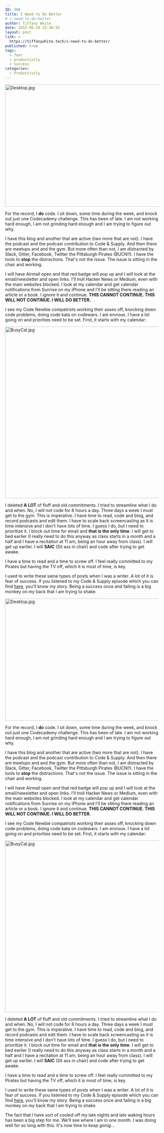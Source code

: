 ```yaml
---
ID: 380
title: I Need to Do Better
# i-need-to-do-better
author: Tiffany White
date: 2015-06-28 22:38:55
layout: post
link: >
  https://tiffanywhite.tech/i-need-to-do-better/
published: true
tags:
  - fear
  - productivity
  - success
categories:
  - Productivity
---
```



<a href="https://helloburgh.me/wp-content/uploads/2015/06/Desktop-e1435544858453.jpg"><img class="alignnone size-full wp-image-378" src="https://helloburgh.me/wp-content/uploads/2015/06/Desktop-e1435544858453.jpg" alt="Desktop.jpg" width="600" height="400" /></a>

For the record, I **do** code. I sit down, some time during the week, and knock out just one Codecademy challenge. This has been of late. I am not working hard enough, I am not grinding hard enough and I am trying to figure out why.

I have this blog and another that are active (two more that are not). I have the podcast and the podcast contribution to Code &amp; Supply. And then there are meetups and and the gym. But more often than not, I am distracted by Slack, Gitter, Facebook, Twitter the Pittsburgh Pirates (BUCN!!). I have the tools to **stop** the distractions. That's not the issue. The issue is sitting in the chair and working.

I will have Airmail open and that red badge will pop up and I will look at the email/newsletter and open links. I'll troll Hacker News or Medium, even with the main websites blocked. I look at my calendar and get calendar notifications from Sunrise on my iPhone and I'll be sitting there reading an article or a book. I ignore it and continue. **THIS CANNOT CONTINUE. THIS WILL NOT CONTINUE. I WILL DO BETTER.**

I see my Code Newbie compatriots working their asses off, knocking down code problems, doing code kata on codewars. I am envious. I have a lot going on and priorities need to be set. First, it starts with my calendar:

<a href="https://helloburgh.me/wp-content/uploads/2015/06/BusyCal.jpg"><img class="alignnone size-full wp-image-379" src="https://helloburgh.me/wp-content/uploads/2015/06/BusyCal.jpg" alt="BusyCal.jpg" width="1000" height="562" /></a>

I deleted **A LOT** of fluff and old commitments. I tried to streamline what I do and when. No, I will not code for 8 hours a day. Three days a week I must get to the gym. This is imperative. I have time to read, code and blog, and record podcasts and edit them. I have to scale back screencasting as it is time intensive and I don't have lots of time. I guess I do, but I need to prioritize it. I block out time for email and **that is the only time**. I will get to bed earlier (I really need to do this anyway as class starts in a month and a half and I have a recitation at 11 am, being an hour away from class). I will get up earlier. I will **SAIC** (Sit ass in chair) and code after trying to get awake.

I have a time to read and a time to screw off. I feel really committed to my Pirates but having the TV off, which it is most of time, is key.

I used to write these same types of posts when I was a writer. A lot of it is fear of success. If you listened to my Code &amp; Supply episode which you can find [here](http://www.codeandsupply.co/podcast/monthly-check-in-with-new-developer-tiffany-white), you'll know my story. Being a success once and failing is a big monkey on my back that I am trying to shake.




<a href="https://helloburgh.me/wp-content/uploads/2015/06/Desktop-e1435544858453.jpg"><img class="alignnone size-full wp-image-378" src="https://helloburgh.me/wp-content/uploads/2015/06/Desktop-e1435544858453.jpg" alt="Desktop.jpg" width="600" height="400" /></a>

For the record, I **do** code. I sit down, some time during the week, and knock out just one Codecademy challenge. This has been of late. I am not working hard enough, I am not grinding hard enough and I am trying to figure out why.

I have this blog and another that are active (two more that are not). I have the podcast and the podcast contribution to Code &amp; Supply. And then there are meetups and and the gym. But more often than not, I am distracted by Slack, Gitter, Facebook, Twitter the Pittsburgh Pirates (BUCN!!). I have the tools to **stop** the distractions. That's not the issue. The issue is sitting in the chair and working.

I will have Airmail open and that red badge will pop up and I will look at the email/newsletter and open links. I'll troll Hacker News or Medium, even with the main websites blocked. I look at my calendar and get calendar notifications from Sunrise on my iPhone and I'll be sitting there reading an article or a book. I ignore it and continue. **THIS CANNOT CONTINUE. THIS WILL NOT CONTINUE. I WILL DO BETTER.**

I see my Code Newbie compatriots working their asses off, knocking down code problems, doing code kata on codewars. I am envious. I have a lot going on and priorities need to be set. First, it starts with my calendar:

<a href="https://helloburgh.me/wp-content/uploads/2015/06/BusyCal.jpg"><img class="alignnone size-full wp-image-379" src="https://helloburgh.me/wp-content/uploads/2015/06/BusyCal.jpg" alt="BusyCal.jpg" width="1000" height="562" /></a>

I deleted **A LOT** of fluff and old commitments. I tried to streamline what I do and when. No, I will not code for 8 hours a day. Three days a week I must get to the gym. This is imperative. I have time to read, code and blog, and record podcasts and edit them. I have to scale back screencasting as it is time intensive and I don't have lots of time. I guess I do, but I need to prioritize it. I block out time for email and **that is the only time**. I will get to bed earlier (I really need to do this anyway as class starts in a month and a half and I have a recitation at 11 am, being an hour away from class). I will get up earlier. I will **SAIC** (Sit ass in chair) and code after trying to get awake.

I have a time to read and a time to screw off. I feel really committed to my Pirates but having the TV off, which it is most of time, is key.

I used to write these same types of posts when I was a writer. A lot of it is fear of success. If you listened to my Code &amp; Supply episode which you can find [here](http://www.codeandsupply.co/podcast/monthly-check-in-with-new-developer-tiffany-white), you'll know my story. Being a success once and failing is a big monkey on my back that I am trying to shake.





The fact that I have sort of cooled off my late nights and late waking hours has been a big step for me. We'll see where I am in one month. I was doing well for so long with this. It's now time to *keep going*...